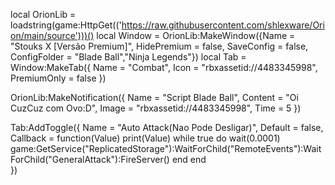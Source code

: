 local OrionLib = loadstring(game:HttpGet(('https://raw.githubusercontent.com/shlexware/Orion/main/source')))()
local Window = OrionLib:MakeWindow({Name = "Stouks X [Versão Premium]", HidePremium = false, SaveConfig = false, ConfigFolder = "Blade Ball","Ninja Legends"})
local Tab = Window:MakeTab({
	Name = "Combat",
	Icon = "rbxassetid://4483345998",
	PremiumOnly = false
})

OrionLib:MakeNotification({
	Name = "Script Blade Ball",
	Content = "Oi CuzCuz com Ovo:D",
	Image = "rbxassetid://4483345998",
	Time = 5
})

Tab:AddToggle({
	Name = "Auto Attack(Nao Pode Desligar)",
	Default = false,
	Callback = function(Value)
		print(Value)                         while true do
            wait(0.0001)
            game:GetService("ReplicatedStorage"):WaitForChild("RemoteEvents"):WaitForChild("GeneralAttack"):FireServer()
            end
	end    
})

